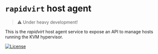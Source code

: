 # `rapidvirt` host agent 

>:warning: Under heavy development!

This is the *rapidvirt* host agent service to expose an API to manage hosts running the KVM hypervisor.

[![License](https://img.shields.io/badge/License-GPLv3%202.0-brightgreen.svg?style=for-the-badge)](https://www.gnu.org/licenses/gpl-3.0)
